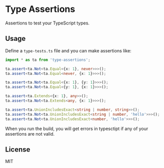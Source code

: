 # Type Assertions

Assertions to test your TypeScript types.

## Usage

Define a `type-tests.ts` file and you can make assertions like:

```ts
import * as ta from 'type-assertions';

ta.assert<ta.Not<ta.Equal<{x: 1}, never>>>();
ta.assert<ta.Not<ta.Equal<never, {x: 1}>>>();

ta.assert<ta.Not<ta.Equal<{x: 1}, {y: 1}>>>();
ta.assert<ta.Not<ta.Equal<{y: 1}, {x: 1}>>>();

ta.assert<ta.Extends<{x: 1}, any>>();
ta.assert<ta.Not<ta.Extends<any, {x: 1}>>>();

ta.assert<ta.UnionIncludesExact<string | number, string>>();
ta.assert<ta.Not<ta.UnionIncludesExact<string | number, 'hello'>>>();
ta.assert<ta.Not<ta.UnionIncludesExact<number, 'hello'>>>();
```

When you run the build, you will get errors in typesctipt if any of your assertions are not valid.

## License

MIT
